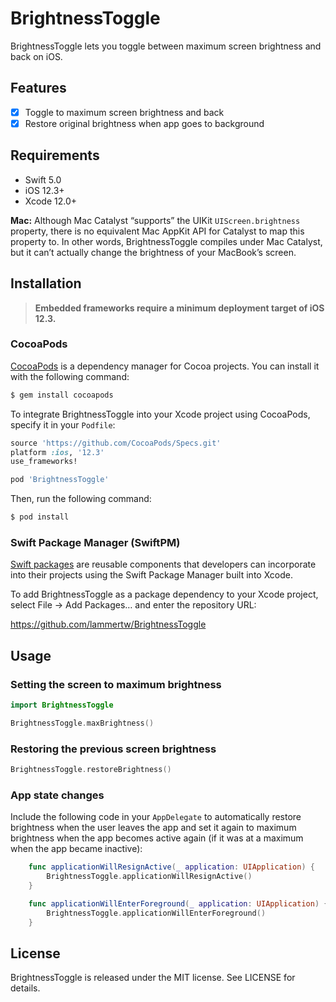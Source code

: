 # BrightnessToggle
BrightnessToggle lets you toggle between maximum screen brightness and back on iOS.

## Features

- [x] Toggle to maximum screen brightness and back
- [x] Restore original brightness when app goes to background

## Requirements

- Swift 5.0
- iOS 12.3+
- Xcode 12.0+

**Mac:** Although Mac Catalyst “supports” the UIKit `UIScreen.brightness` property, there is no equivalent Mac AppKit API for Catalyst to map this property to. In other words, BrightnessToggle compiles under Mac Catalyst, but it can’t actually change the brightness of your MacBook’s screen.

## Installation

> **Embedded frameworks require a minimum deployment target of iOS 12.3.**

### CocoaPods

[CocoaPods](http://cocoapods.org) is a dependency manager for Cocoa projects. You can install it with the following command:

```bash
$ gem install cocoapods
```

To integrate BrightnessToggle into your Xcode project using CocoaPods, specify it in your `Podfile`:

```ruby
source 'https://github.com/CocoaPods/Specs.git'
platform :ios, '12.3'
use_frameworks!

pod 'BrightnessToggle'
```

Then, run the following command:

```bash
$ pod install
```

### Swift Package Manager (SwiftPM)

[Swift packages](https://developer.apple.com/documentation/xcode/swift-packages) are reusable components that developers can incorporate into their projects using the Swift Package Manager built into Xcode.

To add BrightnessToggle as a package dependency to your Xcode project, select File → Add Packages… and enter the repository URL:

https://github.com/lammertw/BrightnessToggle

## Usage

### Setting the screen to maximum brightness

```swift
import BrightnessToggle

BrightnessToggle.maxBrightness()
```

### Restoring the previous screen brightness


```swift
BrightnessToggle.restoreBrightness()
```

### App state changes

Include the following code in your `AppDelegate` to automatically restore brightness when the user leaves the app and set it again to maximum brightness when the app becomes active again (if it was at a maximum when the app became inactive):

```swift
    func applicationWillResignActive(_ application: UIApplication) {
        BrightnessToggle.applicationWillResignActive()
    }

    func applicationWillEnterForeground(_ application: UIApplication) {
        BrightnessToggle.applicationWillEnterForeground()
    }
```

## License

BrightnessToggle is released under the MIT license. See LICENSE for details.
